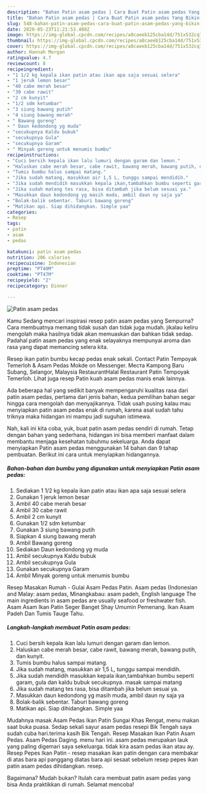 ```yaml
---
description: "Bahan Patin asam pedas | Cara Buat Patin asam pedas Yang Bikin Ngiler"
title: "Bahan Patin asam pedas | Cara Buat Patin asam pedas Yang Bikin Ngiler"
slug: 548-bahan-patin-asam-pedas-cara-buat-patin-asam-pedas-yang-bikin-ngiler
date: 2020-05-23T11:21:53.408Z
image: https://img-global.cpcdn.com/recipes/a8caeeb125cba14d/751x532cq70/patin-asam-pedas-foto-resep-utama.jpg
thumbnail: https://img-global.cpcdn.com/recipes/a8caeeb125cba14d/751x532cq70/patin-asam-pedas-foto-resep-utama.jpg
cover: https://img-global.cpcdn.com/recipes/a8caeeb125cba14d/751x532cq70/patin-asam-pedas-foto-resep-utama.jpg
author: Hannah Morgan
ratingvalue: 4.7
reviewcount: 8
recipeingredient:
- "1 1/2 kg kepala ikan patin atau ikan apa saja sesuai selera"
- "1 jeruk lemon besar"
- "40 cabe merah besar"
- "30 cabe rawit"
- "2 cm kunyit"
- "1/2 sdm ketumbar"
- "3 siung bawang putih"
- "4 siung bawang merah"
- " Bawang goreng"
- " Daun kedondong yg muda"
- "secukupnya Kaldu bubuk"
- "secukupnya Gula"
- "secukupnya Garam"
- " Minyak goreng untuk menumis bumbu"
recipeinstructions:
- "Cuci bersih kepala ikan lalu lumuri dengan garam dan lemon."
- "Haluskan cabe merah besar, cabe rawit, bawang merah, bawang putih, dan kunyit."
- "Tumis bumbu halus sampai matang."
- "Jika sudah matang, masukkan air 1,5 L, tunggu sampai mendidih."
- "Jika sudah mendidih masukkan kepala ikan,tambahkan bumbu seperti garam, gula dan kaldu bubuk secukupnya. masak sampai matang"
- "Jika sudah matang tes rasa, bisa ditambah jika belum sesuai ya."
- "Masukkan daun kedondong yg masih muda, ambil daun ny saja ya"
- "Bolak-balik sebentar. Taburi bawang goreng"
- "Matikan api. Siap dihidangkan. Simple yaa"
categories:
- Resep
tags:
- patin
- asam
- pedas

katakunci: patin asam pedas 
nutrition: 206 calories
recipecuisine: Indonesian
preptime: "PT40M"
cooktime: "PT47M"
recipeyield: "2"
recipecategory: Dinner

---
```



![Patin asam pedas](https://img-global.cpcdn.com/recipes/a8caeeb125cba14d/751x532cq70/patin-asam-pedas-foto-resep-utama.jpg)

Kamu Sedang mencari inspirasi resep patin asam pedas yang Sempurna? Cara membuatnya memang tidak susah dan tidak juga mudah. jikalau keliru mengolah maka hasilnya tidak akan memuaskan dan bahkan tidak sedap. Padahal patin asam pedas yang enak selayaknya mempunyai aroma dan rasa yang dapat memancing selera kita.

Resep ikan patin bumbu kecap pedas enak sekali. Contact Patin Tempoyak Temerloh &amp; Asam Pedas Mokde on Messenger. Места Kampong Baru Subang, Selangor, Malaysia RestaurantHalal Restaurant Patin Tempoyak Temerloh. Lihat juga resep Patin kuah asam pedas manis enak lainnya.

Ada beberapa hal yang sedikit banyak mempengaruhi kualitas rasa dari patin asam pedas, pertama dari jenis bahan, kedua pemilihan bahan segar hingga cara mengolah dan menyajikannya. Tidak usah pusing kalau mau menyiapkan patin asam pedas enak di rumah, karena asal sudah tahu triknya maka hidangan ini mampu jadi suguhan istimewa.


Nah, kali ini kita coba, yuk, buat patin asam pedas sendiri di rumah. Tetap dengan bahan yang sederhana, hidangan ini bisa memberi manfaat dalam membantu menjaga kesehatan tubuhmu sekeluarga. Anda dapat menyiapkan Patin asam pedas menggunakan 14 bahan dan 9 tahap pembuatan. Berikut ini cara untuk menyiapkan hidangannya.

<!--inarticleads1-->

##### Bahan-bahan dan bumbu yang digunakan untuk menyiapkan Patin asam pedas:

1. Sediakan 1 1/2 kg kepala ikan patin atau ikan apa saja sesuai selera
1. Gunakan 1 jeruk lemon besar
1. Ambil 40 cabe merah besar
1. Ambil 30 cabe rawit
1. Ambil 2 cm kunyit
1. Gunakan 1/2 sdm ketumbar
1. Gunakan 3 siung bawang putih
1. Siapkan 4 siung bawang merah
1. Ambil  Bawang goreng
1. Sediakan  Daun kedondong yg muda
1. Ambil secukupnya Kaldu bubuk
1. Ambil secukupnya Gula
1. Gunakan secukupnya Garam
1. Ambil  Minyak goreng untuk menumis bumbu


Resep Masakan Rumah - Gulai Asam Pedas Patin. Asam pedas (Indonesian and Malay: asam pedas, Minangkabau: asam padeh, English language The main ingredients in asam pedas are usually seafood or freshwater fish. Asam Asam Ikan Patin Seger Banget Shay Umumin Pemenang. Ikan Asam Padeh Dan Tumis Tauge Tahu. 

<!--inarticleads2-->

##### Langkah-langkah membuat Patin asam pedas:

1. Cuci bersih kepala ikan lalu lumuri dengan garam dan lemon.
1. Haluskan cabe merah besar, cabe rawit, bawang merah, bawang putih, dan kunyit.
1. Tumis bumbu halus sampai matang.
1. Jika sudah matang, masukkan air 1,5 L, tunggu sampai mendidih.
1. Jika sudah mendidih masukkan kepala ikan,tambahkan bumbu seperti garam, gula dan kaldu bubuk secukupnya. masak sampai matang
1. Jika sudah matang tes rasa, bisa ditambah jika belum sesuai ya.
1. Masukkan daun kedondong yg masih muda, ambil daun ny saja ya
1. Bolak-balik sebentar. Taburi bawang goreng
1. Matikan api. Siap dihidangkan. Simple yaa


Mudahnya masak Asam Pedas Ikan Patin Sungai Khas Rengat, menu makan saat buka puasa. Sedap sekali sayur asam pedas resepi Bik Tengah saya sudah cuba hari.terima kasih Bik Tengah. Resep Masakan Ikan Patin Asam Pedas. Asam Pedas Daging. menu hari ini. asam pedas merupakan lauk yang paling digemari saya sekeluarga. tidak kira asam pedas ikan atau ay. Resep Pepes Ikan Patin - resep masakan ikan patin dengan cara membakar di atas bara api panggang diatas bara api sesaat sebelum resep pepes ikan patin asam pedas dihidangkan. resep. 

Bagaimana? Mudah bukan? Itulah cara membuat patin asam pedas yang bisa Anda praktikkan di rumah. Selamat mencoba!
